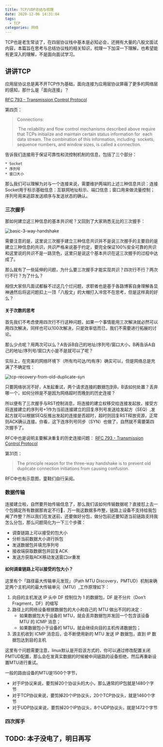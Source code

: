 ```yaml
---
title: TCP/UDP总结与梳理
date: 2020-12-06 14:31:04
tags:
  - TCP
categories: 网络
---
```


TCP也是老生常谈了，在四层协议栈中基本是必知必会，还拥有大量的八股文面试内容，本篇旨在思考与总结协议栈的相关知识，梳理一下加深一下理解，也希望能有更深入的理解，不是面向面试学习。

 <!--more-->



## 讲讲TCP

应用层协议总是离不开TCP作为基础，面向连接为应用层协议屏蔽了更多的网络层的感知，那什么是「面向连接」？

[RFC 793 - Transmission Control Protocol](https://tools.ietf.org/html/rfc793)

第四页：

> Connections:
> 
>    ​	 The reliability and flow control mechanisms described above require
>    ​	 that TCPs initialize and maintain certain status information for
>    ​	 each data stream.  The combination of this information, including
>    ​	 sockets, sequence numbers, and window sizes, is called a connection.

告诉我们连接用于保证可靠性和流控制机制的信息，包括了三个部分：

	* Socket
	* 序列号
	* 窗口大小

那么我们可以理解为对与一个连接来说，需要维护两端的上述三种信息共识：连接Socket用于标示基础信息：互联网地址标示、端口信息；窗口用来做流量控制；序列号用来追踪发送顺序与发送状态的确认。



### 三次握手

那如何建立这三种信息的基本共识呢？又回到了大家熟悉无比的三次握手：

![basic-3-way-handshake](basic-3-way-handshake.png)

需要注意的是，这里说三次握手建立三种信息共识并不是说三次握手的主要目的是建立三种信息的共识，共识严格来说基于约定，要完全保证100%安全可靠的共识和这里说的共识不是一路货色，这里只是说这个基本共识在这三次握手的过程中达成了。

那么就有了一些延伸的问题，为什么要三次握手才能实现共识？四次行不行？两次行不行？为了什么？

相信大家但凡面试都躲不过这几个烂问题，求职者也是基于各路博客自身理解各显神通然后将这问题扣上一顶「八股文」的大帽打入冷宫不在思考，但是这样真的好么？

#### 关于次数的思考

首先我们不考虑使用四次行不行这种问题，如果一个事情能用三次解决就必然可以用四次解决，同样也可以100次解决，只是效率低而已，我们不需要进行拓展的讨论。

那么少点呢？用两次可以么？A告诉B自己的地址/序列号/窗口大小，B再告诉A自己的地址/序列号/窗口大小是不是就可以了呢？

实际上，在完美的网络环境下（所有均可达/均有序）确实可以，但是网络总是充满了不确定性：

![tcp-recovery-from-old-duplicate-syn](tcp-recovery-from-old-duplicate-syn.png)

只要网络状况不好，A发起重试，两个请求连接的数据包到B，B该如何处置？丢弃哪一个，如何分辨是不是因为网络超时而晚到的历史连接？

所以便有了三次握手与RST控制消息，将连接的建立权移交给连接发起放，接受方将连接建立的序列号+1作为当前连接建立的回复序列号发送给发起方（SEQ）,发起方就可以根据SEQ反推出发起的连接是否超时，超时则回复RST释放资源，正常则ACK确认连接。你看，这下连序列号同步（SYN）也做了，自然就不需要第四次握手了。

RFC中也是说明主要解决重复的历史连接问题：
[RFC 793 - Transmission Control Protocol](https://tools.ietf.org/html/rfc793)

第31页：

> The principle reason for the three-way handshake is to prevent old
> duplicate connection initiations from causing confusion.

RFC中也有示意图，童鞋们自行采阅。


### 数据传输
连接建立啦，自然要开始传输信息了，那么我们该如何传输数据呢？直接怼上去一个包搞定所有数据那肯定不行🙅，万一我这数据多咋整，链路上设备不支持给我包阉了咋整？所以我们在发送前，还要做好分包，做分包前还要知道当前链路支持我怎么分包，那么问题简化为一下三个步骤：
 * 调查链路上可以接受的包大小
 * 分析当前数据大小进行拆包
 * 发送数据包并填充序列号
 * 接收端获取数据包并回复ACK
 * 发送方获取ACK移动发送窗口or重发

#### 如何调查链路上可以接受的包大小？

这里有个「路径最大传输单元发现」（Path MTU Discovery，PMTUD）机制来确定两个主机间的最大传输单元（MTU）,工作原理如下：

1. 向目的主机发送 IP 头中 DF 控制位为 1 的数据包，DF 是不分片（Don’t Fragment，DF）的缩写
2. 路径上的网络设备根据数据包的大小和自己的 MTU 做出不同的决定：
   * 如果数据包大于设备的 MTU，就会丢弃数据包并发回一个包含该设备 MTU 的 ICMP 消息；
   * 如果数据包小于设备的 MTU，就会继续向目的主机传递数据包；
3. 源主机收到 ICMP 消息后，会不断使用新的 MTU 发送 IP 数据包，直到 IP 数据包达到目的主机

这里有个问题需要注意，linux默认是开启该方式的，你可以通过修改配置关闭PMTUD配置，那么会在发真实数据的时候被中间链路的设备拒绝，然后再重新设置MTU进行重试。

一般的路由设备的MTU是1500个字节，
 * 对于IP协议来说，要剪掉20个协议头的大小，那么通常的IP包就是1480个字节
 * 对于TCP协议来说，要剪掉20个IP协议头，20个TCP协议头，就是1460个字节
 * 对于UDP协议来说，要剪掉20个IP协议头，8个UDP协议头，就是1472个字节
### 四次挥手



## TODO: 本子没电了，明日再写

